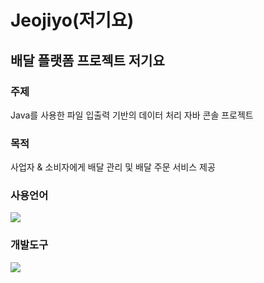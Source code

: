 # Jeojiyo(저기요)
## 배달 플랫폼 프로젝트 저기요
### 주제   
Java를 사용한 파일 입출력 기반의 데이터 처리 자바 콘솔 프로젝트

### 목적   
사업자 & 소비자에게 배달 관리 및 배달 주문 서비스 제공

### 사용언어   
<img src="https://img.shields.io/badge/java-007396?style=flat-square&logo=java&logoColor=white"/>   

### 개발도구
<img src="https://img.shields.io/badge/eclipse-ffffff?style=flat-square&logo=eclipse&logoColor=white"/>


